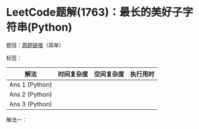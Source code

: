 # LeetCode题解(1763)：最长的美好子字符串(Python)

题目：[原题链接](https://leetcode-cn.com/problems/longest-nice-substring/)（简单）

标签：

| 解法           | 时间复杂度 | 空间复杂度 | 执行用时 |
| -------------- | ---------- | ---------- | -------- |
| Ans 1 (Python) |            |            |          |
| Ans 2 (Python) |            |            |          |
| Ans 3 (Python) |            |            |          |

解法一：

